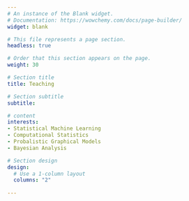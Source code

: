 ```yaml
---
# An instance of the Blank widget.
# Documentation: https://wowchemy.com/docs/page-builder/
widget: blank

# This file represents a page section.
headless: true

# Order that this section appears on the page.
weight: 30

# Section title
title: Teaching

# Section subtitle
subtitle:

# content
interests:
- Statistical Machine Learning
- Computational Statistics
- Probalistic Graphical Models
- Bayesian Analysis

# Section design
design:
  # Use a 1-column layout
  columns: "2"
  
---
```

